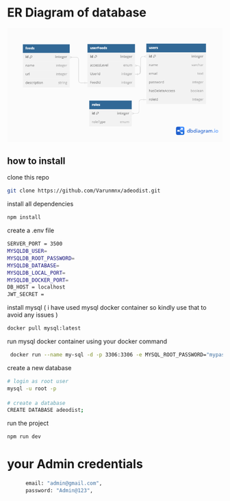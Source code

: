 # ER Diagram of database
![High Level Overview](./docs/ER.png)


## how to install 

clone this repo
```bash
git clone https://github.com/Varunmnx/adeodist.git
```
install all dependencies
```bash
npm install
```

create a .env file
```bash
SERVER_PORT = 3500
MYSQLDB_USER= 
MYSQLDB_ROOT_PASSWORD=
MYSQLDB_DATABASE=
MYSQLDB_LOCAL_PORT=
MYSQLDB_DOCKER_PORT=
DB_HOST = localhost
JWT_SECRET = 
```

install mysql ( i have used mysql docker container so kindly use that to avoid any issues )
```bash
docker pull mysql:latest
```

run mysql docker container using your docker command
```bash
 docker run --name my-sql -d -p 3306:3306 -e MYSQL_ROOT_PASSWORD="mypass" mysql:latest
```
create a new database
```bash
# login as root user
mysql -u root -p

# create a database 
CREATE DATABASE adeodist;
```

run the project
```bash
npm run dev
```

# your Admin credentials
```bash
      email: "admin@gmail.com",
      password: "Admin@123",
```

